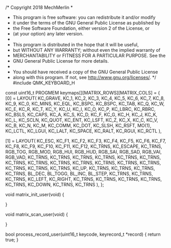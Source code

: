 /* Copyright 2018 MechMerlin
 *
 * This program is free software: you can redistribute it and/or modify
 * it under the terms of the GNU General Public License as published by
 * the Free Software Foundation, either version 2 of the License, or
 * (at your option) any later version.
 *
 * This program is distributed in the hope that it will be useful,
 * but WITHOUT ANY WARRANTY; without even the implied warranty of
 * MERCHANTABILITY or FITNESS FOR A PARTICULAR PURPOSE.  See the
 * GNU General Public License for more details.
 *
 * You should have received a copy of the GNU General Public License
 * along with this program.  If not, see <http://www.gnu.org/licenses/>.
 */
#include QMK_KEYBOARD_H

const uint16_t PROGMEM keymaps[][MATRIX_ROWS][MATRIX_COLS] = {
  [0] = LAYOUT(
      KC_GRAVE,  KC_1,    KC_2,    KC_3,    KC_4,    KC_5,     KC_6,   KC_7,   KC_8,    KC_9,    KC_0,    KC_MINS, KC_EQL,  KC_BSPC, KC_BSPC,
      KC_TAB,  KC_Q,    KC_W,    KC_E,    KC_R,    KC_T,     KC_Y,   KC_U,   KC_I,    KC_O,    KC_P,    KC_LBRC, KC_RBRC, KC_BSLS,
      KC_CAPS, KC_A,    KC_S,    KC_D,    KC_F,    KC_G,     KC_H,   KC_J,   KC_K,    KC_L,    KC_SCLN, KC_QUOT, KC_ENT,
      KC_LSFT, KC_Z,    KC_X,    KC_C,    KC_V,    KC_B,     KC_N,   KC_M,   KC_COMM, KC_DOT,  KC_SLSH, KC_RSFT, MO(1),
      KC_LCTL, KC_LGUI, KC_LALT,                   KC_SPACE,                 KC_RALT, KC_RGUI, KC_RCTL
      ),

  [1] = LAYOUT(
      KC_ESC,  KC_F1,   KC_F2,   KC_F3,   KC_F4,   KC_F5,   KC_F6,   KC_F7,   KC_F8,   KC_F9,   KC_F10,  KC_F11,  KC_F12,  KC_TRNS, KC_ESCAPE,
      KC_TRNS, RGB_TOG, RGB_MOD, RGB_HUI, RGB_HUD, RGB_SAI, RGB_SAD, RGB_VAI, RGB_VAD, KC_TRNS, KC_TRNS, KC_TRNS, KC_TRNS, KC_TRNS,
      KC_TRNS, KC_TRNS, KC_TRNS, KC_TRNS, KC_TRNS, KC_TRNS, KC_TRNS, KC_TRNS, KC_TRNS, KC_TRNS, KC_TRNS, KC_UP, KC_TRNS,
      KC_TRNS, KC_TRNS, KC_TRNS, BL_DEC,  BL_TOGG, BL_INC,  BL_STEP, KC_TRNS, KC_TRNS, KC_TRNS, KC_LEFT, KC_RIGHT, KC_TRNS,
      KC_TRNS, KC_TRNS, KC_TRNS,                   KC_TRNS,                   KC_DOWN, KC_TRNS, KC_TRNS
      ),
};


void matrix_init_user(void) {

}

void matrix_scan_user(void) {

}

bool process_record_user(uint16_t keycode, keyrecord_t *record) {
  return true;
}

